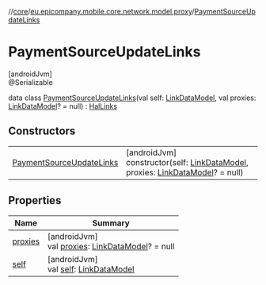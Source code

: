 //[core](../../../index.md)/[eu.epicompany.mobile.core.network.model.proxy](../index.md)/[PaymentSourceUpdateLinks](index.md)

# PaymentSourceUpdateLinks

[androidJvm]\
@Serializable

data class [PaymentSourceUpdateLinks](index.md)(val self: [LinkDataModel](../../eu.epicompany.mobile.core.network.hypermedia/-link-data-model/index.md), val proxies: [LinkDataModel](../../eu.epicompany.mobile.core.network.hypermedia/-link-data-model/index.md)? = null) : [HalLinks](../../eu.epicompany.mobile.core.network.hypermedia/-hal-links/index.md)

## Constructors

| | |
|---|---|
| [PaymentSourceUpdateLinks](-payment-source-update-links.md) | [androidJvm]<br>constructor(self: [LinkDataModel](../../eu.epicompany.mobile.core.network.hypermedia/-link-data-model/index.md), proxies: [LinkDataModel](../../eu.epicompany.mobile.core.network.hypermedia/-link-data-model/index.md)? = null) |

## Properties

| Name | Summary |
|---|---|
| [proxies](proxies.md) | [androidJvm]<br>val [proxies](proxies.md): [LinkDataModel](../../eu.epicompany.mobile.core.network.hypermedia/-link-data-model/index.md)? = null |
| [self](self.md) | [androidJvm]<br>val [self](self.md): [LinkDataModel](../../eu.epicompany.mobile.core.network.hypermedia/-link-data-model/index.md) |
